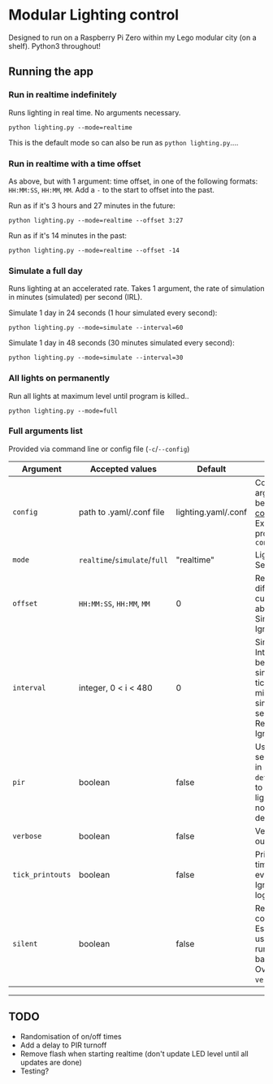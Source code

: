 # Modular Lighting control

Designed to run on a Raspberry Pi Zero within my Lego modular city (on a shelf). Python3 throughout!

## Running the app

### Run in realtime indefinitely

Runs lighting in real time.
No arguments necessary.

```python lighting.py --mode=realtime```

This is the default mode so can also be run as `python lighting.py`....

### Run in realtime with a time offset

As above, but with 1 argument: time offset, in one of the following formats: `HH:MM:SS`, `HH:MM`, `MM`. Add a `-` to the start to offset into the past.

Run as if it's 3 hours and 27 minutes in the future:

```python lighting.py --mode=realtime --offset 3:27```

Run as if it's 14 minutes in the past:

```python lighting.py --mode=realtime --offset -14```

### Simulate a full day

Runs lighting at an accelerated rate. Takes 1 argument, the rate of simulation in minutes (simulated) per second (IRL). 

Simulate 1 day in 24 seconds (1 hour simulated every second):

```python lighting.py --mode=simulate --interval=60```

Simulate 1 day in 48 seconds (30 minutes simulated every second):

```python lighting.py --mode=simulate --interval=30```

### All lights on permanently

Run all lights at maximum level until program is killed..

```python lighting.py --mode=full```

### Full arguments list

Provided via command line or config file (`-c`/`--config`)


|Argument        |Accepted values             |Default            |Purpose|
|---             |---                         |---                |---    |
|`config`        |path to .yaml/.conf file    |lighting.yaml/.conf|Config file for arguments below, via [configargparse](https://pypi.org/project/ConfigArgParse/). Examples provided in `config/`|
|`mode`          |`realtime`/`simulate`/`full`|"realtime"         |Lighting mode. See above.|
|`offset`        |`HH:MM:SS`, `HH:MM`, `MM`   |0                  |Realtime: time difference from current. See above. Simulate/full: Ignored.|
|`interval`      |integer, 0 < i < 480        |0                  |Simulate: Interval between simulation ticks. Equal to minutes simulated per second. Realtime/full: Ignored.|
|`pir`           |boolean                     |false              |Use a PIR sensor (defined in `definitions.py`) to slowly dim lights to 0 when no movement is detected|
|`verbose`       |boolean                     |false              |Verbose debug output|
|`tick_printouts`|boolean                     |false              |Print/log a timestamp every tick. Ignores other log settings.|
|`silent`        |boolean                     |false              |Remove all console output. Especially useful for running in the background. Overrides `verbose`.|

---

## TODO

- Randomisation of on/off times
- Add a delay to PIR turnoff
- Remove flash when starting realtime (don't update LED level until all updates are done)
- Testing?